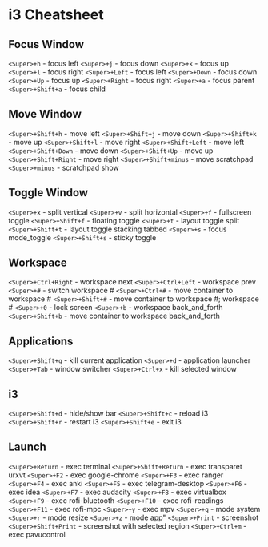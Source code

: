 # i3 Cheatsheet

## Focus Window

`<Super>+h` - focus left
`<Super>+j` - focus down
`<Super>+k` - focus up
`<Super>+l` - focus right
`<Super>+Left` - focus left
`<Super>+Down` - focus down
`<Super>+Up` - focus up
`<Super>+Right` - focus right
`<Super>+a` - focus parent
`<Super>+Shift+a` - focus child

## Move Window

`<Super>+Shift+h` - move left
`<Super>+Shift+j` - move down
`<Super>+Shift+k` - move up
`<Super>+Shift+l` - move right
`<Super>+Shift+Left` - move left
`<Super>+Shift+Down` - move down
`<Super>+Shift+Up` - move up
`<Super>+Shift+Right` - move right
`<Super>+Shift+minus` - move scratchpad
`<Super>+minus` - scratchpad show

## Toggle Window

`<Super>+x` - split vertical
`<Super>+v` - split horizontal
`<Super>+f` - fullscreen toggle
`<Super>+Shift+f` - floating toggle
`<Super>+t` - layout toggle split
`<Super>+Shift+t` - layout toggle stacking tabbed
`<Super>+s` - focus mode_toggle
`<Super>+Shift+s` - sticky toggle

## Workspace

`<Super>+Ctrl+Right` - workspace next
`<Super>+Ctrl+Left` - workspace prev
`<Super>+#` - switch workspace #
`<Super>+Ctrl+#` - move container to workspace #
`<Super>+Shift+#` - move container to workspace #; workspace #
`<Super>+0` - lock screen
`<Super>+b` - workspace back_and_forth
`<Super>+Shift+b` - move container to workspace back_and_forth

## Applications

`<Super>+Shift+q` - kill current application
`<Super>+d` - application launcher
`<Super>+Tab` - window switcher
`<Super>+Ctrl+x` - kill selected window

## i3

`<Super>+Shift+d` - hide/show bar
`<Super>+Shift+c` - reload i3
`<Super>+Shift+r` - restart i3
`<Super>+Shift+e` - exit i3

## Launch

`<Super>+Return` - exec terminal
`<Super>+Shift+Return` - exec transparet urxvt
`<Super>+F2` - exec google-chrome
`<Super>+F3` - exec ranger
`<Super>+F4` - exec anki
`<Super>+F5` - exec telegram-desktop
`<Super>+F6` - exec idea
`<Super>+F7` - exec audacity
`<Super>+F8` - exec virtualbox
`<Super>+F9` - exec rofi-bluetooth
`<Super>+F10` - exec rofi-readings
`<Super>+F11` - exec rofi-mpc
`<Super>+y` - exec mpv
`<Super>+q` - mode system
`<Super>+r` - mode resize
`<Super>+z` - mode app"
`<Super>+Print` - screenshot
`<Super>+Shift+Print` - screenshot with selected region
`<Super>+Ctrl+m` - exec pavucontrol
